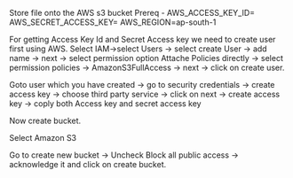Store file onto the AWS s3 bucket
Prereq - 
	AWS_ACCESS_KEY_ID=
	AWS_SECRET_ACCESS_KEY=
	AWS_REGION=ap-south-1
	
For getting Access Key Id and Secret Access key we need to create user first using AWS.
Select IAM->select Users -> select create User -> add name -> next -> select permission option Attache Policies directly -> select permission policies -> AmazonS3FullAccess -> next -> click on create user.

Goto user which you have created -> go to security credentials -> create access key -> choose third party service -> click on next -> create access key -> coply both Access key and secret access key


Now create bucket.

Select Amazon S3

Go to create new bucket -> Uncheck Block all public access -> acknowledge it and click on create bucket.